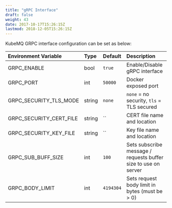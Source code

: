 ```yaml
---
title: "gRPC Interface"
draft: false
weight: 43
date: 2017-10-17T15:26:15Z
lastmod: 2018-12-05T15:26:15Z
---
```

KubeMQ GRPC interface configuration can be set as below:

| Environment Variable    | Type   | Default   | Description                                                    |
|:------------------------|:-------|:----------|:---------------------------------------------------------------|
| GRPC_ENABLE             | bool   | `true`    | Enable/Disable gRPC interface                                  |
| GRPC_PORT               | int    | `50000`   | Docker exposed port                                            |
| GRPC_SECURITY_TLS_MODE  | string | `none`    | `none` = no security, `tls` = TLS secured                      |
| GRPC_SECURITY_CERT_FILE | string | ``        | CERT file name and location                                    |
| GRPC_SECURITY_KEY_FILE  | string | ``        | Key file name and location                                     |
| GRPC_SUB_BUFF_SIZE      | int    | `100`     | Sets subscribe message / requests buffer size to use on server |
| GRPC_BODY_LIMIT         | int    | `4194304` | Sets request body limit in bytes (must be > 0)                 |


